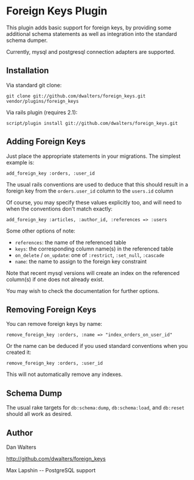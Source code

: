 Foreign Keys Plugin
===================

This plugin adds basic support for foreign keys, by providing some additional
schema statements as well as integration into the standard schema dumper.

Currently, mysql and postgresql connection adapters are supported.

Installation
------------

Via standard git clone:

    git clone git://github.com/dwalters/foreign_keys.git vendor/plugins/foreign_keys

Via rails plugin (requires 2.1):

    script/plugin install git://github.com/dwalters/foreign_keys.git

Adding Foreign Keys
-------------------

Just place the appropriate statements in your migrations.  The simplest example is:

    add_foreign_key :orders, :user_id

The usual rails conventions are used to deduce that this should result in a
foreign key from the `orders.user_id` column to the `users.id` column

Of course, you may specify these values explicitly too, and will need to when
the conventions don't match exactly:

    add_foreign_key :articles, :author_id, :references => :users

Some other options of note:

* `references`: the name of the referenced table
* `keys`: the corresponding column name(s) in the referenced table
* `on_delete` / `on_update`: one of `:restrict`, `:set_null`, `:cascade`
* `name`: the name to assign to the foreign key constraint

Note that recent mysql versions will create an index on the referenced
column(s) if one does not already exist.

You may wish to check the documentation for further options.

Removing Foreign Keys
---------------------

You can remove foreign keys by name:

    remove_foreign_key :orders, :name => "index_orders_on_user_id"

Or the name can be deduced if you used standard conventions when you created it:

    remove_foreign_key :orders, :user_id

This will not automatically remove any indexes.

Schema Dump
-----------

The usual rake targets for `db:schema:dump`, `db:schema:load`, and `db:reset`
should all work as desired.

Author
------

Dan Walters

<http://github.com/dwalters/foreign_keys>

Max Lapshin -- PostgreSQL support
